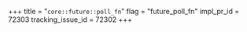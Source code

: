 +++
title = "`core::future::poll_fn`"
flag = "future_poll_fn"
impl_pr_id = 72303
tracking_issue_id = 72302
+++
